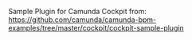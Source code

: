 Sample Plugin for Camunda Cockpit from:
https://github.com/camunda/camunda-bpm-examples/tree/master/cockpit/cockpit-sample-plugin